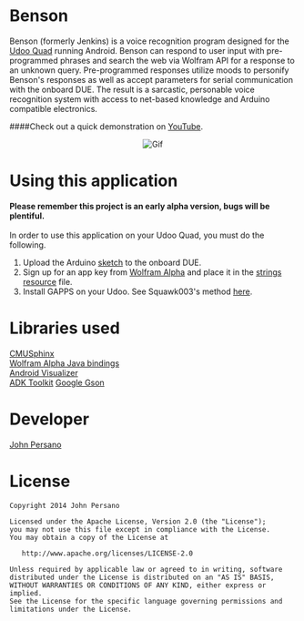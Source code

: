 Benson
=================

Benson (formerly Jenkins) is a voice recognition program designed for the [Udoo Quad](http://shop.udoo.org/usa/?___from_store=usa&popup=no) running Android. Benson can respond to user input with pre-programmed phrases and search the web via Wolfram API for a response to an unknown query. Pre-programmed responses utilize moods to personify Benson's responses as well as accept parameters for serial communication with the onboard DUE. The result is a sarcastic, personable voice recognition system with access to net-based knowledge and Arduino compatible electronics.

####Check out a quick demonstration on [YouTube](http://youtu.be/HjJCI1Hjb2c).

<p align="center">
  <img src="http://i1016.photobucket.com/albums/af284/Turbopwned/bwd6j.gif" alt="Gif"/>
</p>



Using this application
=========
**Please remember this project is an early alpha version, bugs will be plentiful.**<br> 
<br>
In order to use this application on your Udoo Quad, you must do the following.

1. Upload the Arduino [sketch](https://github.com/JohnPersano/Benson/blob/master/arduino/sketches/simple_sketch.ino) to the onboard DUE. 
2. Sign up for an app key from [Wolfram Alpha](https://developer.wolframalpha.com/portal/signin.html) and place it in the [strings resource](https://github.com/JohnPersano/Benson/blob/master/app/src/main/res/values/strings.xml) file.
3. Install GAPPS on your Udoo. See Squawk003's method [here](http://www.udoo.org/forum/install-google-apps-t327-20.html).


Libraries used
=========
[CMUSphinx](http://cmusphinx.sourceforge.net/wiki/tutorialandroid) <br>
[Wolfram Alpha Java bindings](http://products.wolframalpha.com/api/libraries.html) <br>
[Android Visualizer](https://github.com/felixpalmer/android-visualizer) <br>
[ADK Toolkit](https://github.com/palazzem/adk-toolkit)
[Google Gson](https://code.google.com/p/google-gson/)

Developer
=========
[John Persano](https://plus.google.com/+JohnPersano)


License
=======

    Copyright 2014 John Persano

    Licensed under the Apache License, Version 2.0 (the "License");
    you may not use this file except in compliance with the License.
    You may obtain a copy of the License at

       http://www.apache.org/licenses/LICENSE-2.0

    Unless required by applicable law or agreed to in writing, software
    distributed under the License is distributed on an "AS IS" BASIS,
    WITHOUT WARRANTIES OR CONDITIONS OF ANY KIND, either express or implied.
    See the License for the specific language governing permissions and
    limitations under the License.

